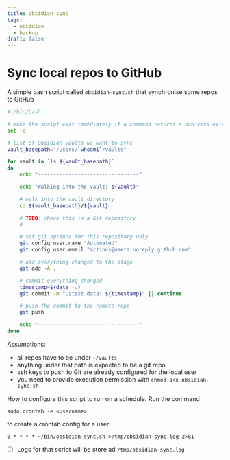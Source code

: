 ```yaml
---
title: obsidian-sync
tags:
  - obsidian
  - backup
draft: false
---
```

# Sync local repos to GitHub
A simple bash script called `obsidian-sync.sh` that synchronise some repos to GitHub

```bash
#!/bin/bash

# make the script exit immediately if a command returns a non-zero exit status
set -e

# list of Obsidian vaults we want to sync
vault_basepath="/Users/`whoami`/vaults"

for vault in `ls ${vault_basepath}`
do
    echo "---------------------------------"

    echo "Walking into the vault: ${vault}"

    # walk into the vault directory
    cd ${vault_basepath}/${vault}

    # TODO: check this is a Git repository
    #

    # set git options for this repository only
    git config user.name "Automated"
    git config user.email "actions@users.noreply.github.com"

    # add everything changed to the stage
    git add -A .

    # commit everything changed
    timestamp=$(date -u)
    git commit -m "Latest data: ${timestamp}" || continue

    # push the commit to the remote repo
    git push

    echo "---------------------------------"
done
```

Assumptions:
- all repos have to be under `~/vaults`
- anything under that path is expected to be a git repo
- ssh keys to push to Git are already configured for the local user
- you need to provide execution permission with `chmod a+x obsidian-sync.sh`

How to configure this script to run on a schedule. Run the command

```
sudo crontab -e <username>
```

to create a crontab config for a user

```
0 * * * * ~/bin/obsidian-sync.sh >/tmp/obsidian-sync.log 2>&1
```

- [ ] Logs for that script will be store ad `/tmp/obsidian-sync.log`